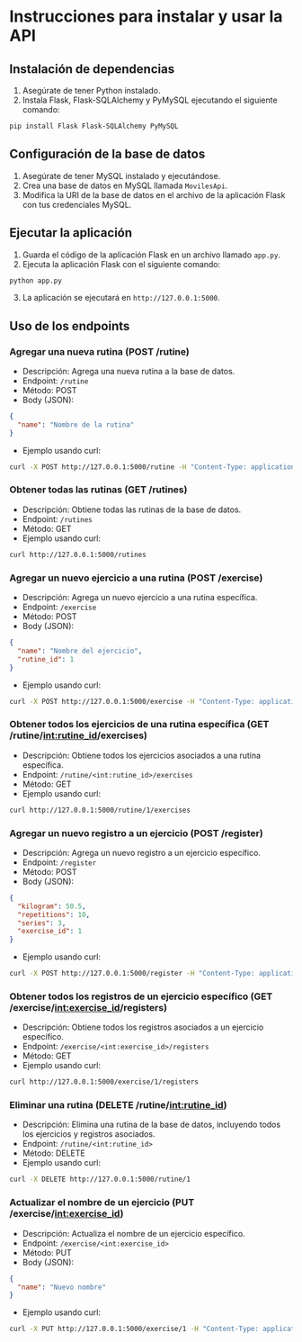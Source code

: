 
# Instrucciones para instalar y usar la API

## Instalación de dependencias
1. Asegúrate de tener Python instalado.
2. Instala Flask, Flask-SQLAlchemy y PyMySQL ejecutando el siguiente comando:
```bash
pip install Flask Flask-SQLAlchemy PyMySQL
```

## Configuración de la base de datos
1. Asegúrate de tener MySQL instalado y ejecutándose.
2. Crea una base de datos en MySQL llamada `MovilesApi`.
3. Modifica la URI de la base de datos en el archivo de la aplicación Flask con tus credenciales MySQL.

## Ejecutar la aplicación
1. Guarda el código de la aplicación Flask en un archivo llamado `app.py`.
2. Ejecuta la aplicación Flask con el siguiente comando:
```bash
python app.py
```
3. La aplicación se ejecutará en `http://127.0.0.1:5000`.

## Uso de los endpoints

### Agregar una nueva rutina (POST /rutine)
- Descripción: Agrega una nueva rutina a la base de datos.
- Endpoint: `/rutine`
- Método: POST
- Body (JSON):
```json
{
  "name": "Nombre de la rutina"
}
```
- Ejemplo usando curl:
```bash
curl -X POST http://127.0.0.1:5000/rutine -H "Content-Type: application/json" -d '{"name": "Mi nueva rutina"}'
```

### Obtener todas las rutinas (GET /rutines)
- Descripción: Obtiene todas las rutinas de la base de datos.
- Endpoint: `/rutines`
- Método: GET
- Ejemplo usando curl:
```bash
curl http://127.0.0.1:5000/rutines
```

### Agregar un nuevo ejercicio a una rutina (POST /exercise)
- Descripción: Agrega un nuevo ejercicio a una rutina específica.
- Endpoint: `/exercise`
- Método: POST
- Body (JSON):
```json
{
  "name": "Nombre del ejercicio",
  "rutine_id": 1
}
```
- Ejemplo usando curl:
```bash
curl -X POST http://127.0.0.1:5000/exercise -H "Content-Type: application/json" -d '{"name": "Ejercicio 1", "rutine_id": 1}'
```

### Obtener todos los ejercicios de una rutina específica (GET /rutine/<int:rutine_id>/exercises)
- Descripción: Obtiene todos los ejercicios asociados a una rutina específica.
- Endpoint: `/rutine/<int:rutine_id>/exercises`
- Método: GET
- Ejemplo usando curl:
```bash
curl http://127.0.0.1:5000/rutine/1/exercises
```

### Agregar un nuevo registro a un ejercicio (POST /register)
- Descripción: Agrega un nuevo registro a un ejercicio específico.
- Endpoint: `/register`
- Método: POST
- Body (JSON):
```json
{
  "kilogram": 50.5,
  "repetitions": 10,
  "series": 3,
  "exercise_id": 1
}
```
- Ejemplo usando curl:
```bash
curl -X POST http://127.0.0.1:5000/register -H "Content-Type: application/json" -d '{"kilogram": 50.5, "repetitions": 10, "series": 3, "exercise_id": 1}'
```

### Obtener todos los registros de un ejercicio específico (GET /exercise/<int:exercise_id>/registers)
- Descripción: Obtiene todos los registros asociados a un ejercicio específico.
- Endpoint: `/exercise/<int:exercise_id>/registers`
- Método: GET
- Ejemplo usando curl:
```bash
curl http://127.0.0.1:5000/exercise/1/registers
```

### Eliminar una rutina (DELETE /rutine/<int:rutine_id>)
- Descripción: Elimina una rutina de la base de datos, incluyendo todos los ejercicios y registros asociados.
- Endpoint: `/rutine/<int:rutine_id>`
- Método: DELETE
- Ejemplo usando curl:
```bash
curl -X DELETE http://127.0.0.1:5000/rutine/1
```

### Actualizar el nombre de un ejercicio (PUT /exercise/<int:exercise_id>)
- Descripción: Actualiza el nombre de un ejercicio específico.
- Endpoint: `/exercise/<int:exercise_id>`
- Método: PUT
- Body (JSON):
```json
{
  "name": "Nuevo nombre"
}
```
- Ejemplo usando curl:
```bash
curl -X PUT http://127.0.0.1:5000/exercise/1 -H "Content-Type: application/json" -d '{"name": "Nuevo nombre"}'
```
